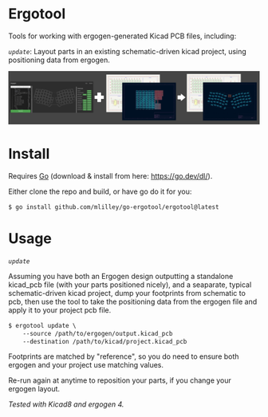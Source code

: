 # Ergotool

Tools for working with ergogen-generated Kicad PCB files, including:

*`update`*: Layout parts in an existing schematic-driven kicad project, using positioning data from ergogen.


![Ergotool](ergotool.png)


# Install

Requires <a href="https://go.dev/">Go</a> (download & install from here: <a href="https://go.dev/dl/">https://go.dev/dl/</a>).

Either clone the repo and build, or have go do it for you:

```
$ go install github.com/mlilley/go-ergotool/ergotool@latest
```

# Usage

*`update`*

Assuming you have both an Ergogen design outputting a standalone kicad_pcb file (with your parts positioned nicely), and a seaparate, typical schematic-driven kicad project, dump your footprints from schematic to pcb, then use the tool to take the positioning data from the ergogen file and apply it to your project pcb file.

```
$ ergotool update \
    --source /path/to/ergogen/output.kicad_pcb 
    --destination /path/to/kicad/project.kicad_pcb
```

Footprints are matched by "reference", so you do need to ensure both ergogen and your project use matching values.

Re-run again at anytime to reposition your parts, if you change your ergogen layout.

_Tested with Kicad8 and ergogen 4._




